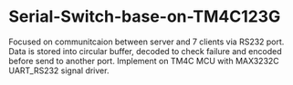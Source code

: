 # Serial-Switch-base-on-TM4C123G


Focused on communitcaion between server and 7 clients via RS232 port.
Data is stored into circular buffer, decoded to check failure and encoded before send to another port.
Implement on TM4C MCU with MAX3232C UART_RS232 signal driver.
